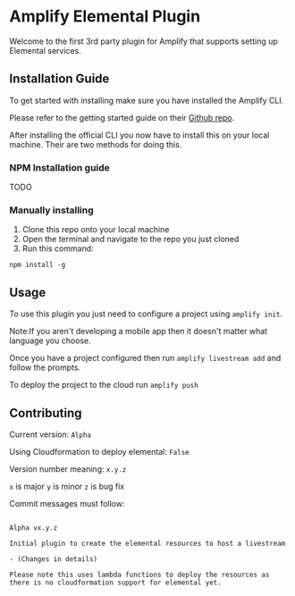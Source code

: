 # Amplify Elemental Plugin

Welcome to the first 3rd party plugin for Amplify that supports setting up Elemental services.

## Installation Guide

To get started with installing make sure you have installed the Amplify CLI.


Please refer to the getting started guide on their [Github repo](https://github.com/aws-amplify/amplify-cli/).


After installing the official CLI you now have to install this on your local machine. Their are two methods for doing this.

### NPM Installation guide

TODO

### Manually installing

1. Clone this repo onto your local machine
1. Open the terminal and navigate to the repo you just cloned
1. Run this command: 
```
npm install -g
```


## Usage

To use this plugin you just need to configure a project using `amplify init`.

Note:If you aren't developing a mobile app then it doesn't matter what language you choose.

Once you have a project configured then run `amplify livestream add` and follow the prompts.

To deploy the project to the cloud run `amplify push`


## Contributing

Current version: `Alpha`

Using Cloudformation to deploy elemental: `False`

Version number meaning: `x.y.z`

`x` is major
`y` is minor
`z` is bug fix

Commit messages must follow:
```

Alpha vx.y.z
    
Initial plugin to create the elemental resources to host a livestream

- (Changes in details)

Please note this uses lambda functions to deploy the resources as there is no cloudformation support for elemental yet.

```